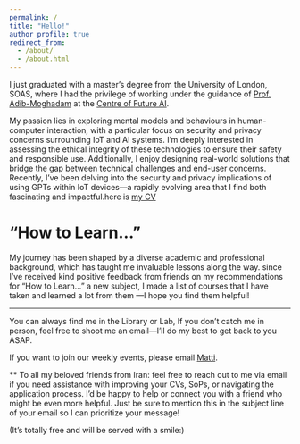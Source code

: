 ```yaml
---
permalink: /
title: "Hello!"
author_profile: true
redirect_from: 
  - /about/
  - /about.html
---
```


I just graduated with a master’s degree from the University of London, SOAS, where I had the privilege of working under the guidance of [Prof. Adib-Moghadam](https://www.google.com/search?client=firefox-b-d&q=arshin+adib+moghaddam) at the [Centre of Future AI](https://www.soas.ac.uk/research/research-centres/centre-ai-futures).

My passion lies in exploring mental models and behaviours in human-computer interaction, with a particular focus on security and privacy concerns surrounding IoT and AI systems. I’m deeply interested in assessing the ethical integrity of these technologies to ensure their safety and responsible use. Additionally, I enjoy designing real-world solutions that bridge the gap between technical challenges and end-user concerns. Recently, I’ve been delving into the security and privacy implications of using GPTs within IoT devices—a rapidly evolving area that I find both fascinating and impactful.here is [my CV](/files/CVFile.pdf) 


“How to Learn…” 
======
My journey has been shaped by a diverse academic and professional background, which has taught me invaluable lessons along the way. since I’ve received kind positive feedback from friends on my recommendations for “How to Learn…” a new subject, I made a list of courses that I have taken and learned a lot from them —I hope you find them helpful!

________________________

You can always find me in the Library or Lab, If you don’t catch me in person, feel free to shoot me an email—I’ll do my best to get back to you ASAP.

If you want to join our weekly events, please email [Matti](mp12@soas.ac.uk).


** To all my beloved friends from Iran: feel free to reach out to me via email if you need assistance with improving your CVs, SoPs, or navigating the application process. I’d be happy to help or connect you with a friend who might be even more helpful. Just be sure to mention this in the subject line of your email so I can prioritize your message!

(It’s totally free and will be served with a smile:)
